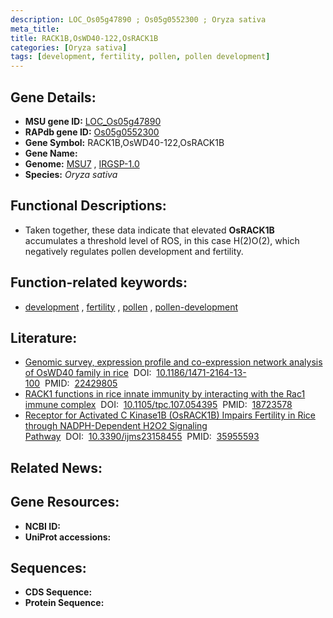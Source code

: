 ```yaml
---
description: LOC_Os05g47890 ; Os05g0552300 ; Oryza sativa
meta_title:
title: RACK1B,OsWD40-122,OsRACK1B
categories: [Oryza sativa]
tags: [development, fertility, pollen, pollen development]
---
```


## Gene Details:
- **MSU gene ID:** [LOC_Os05g47890](http://rice.uga.edu/cgi-bin/ORF_infopage.cgi?orf=LOC_Os05g47890)  
- **RAPdb gene ID:** [Os05g0552300](https://rapdb.dna.affrc.go.jp/locus/?name=Os05g0552300)  
- **Gene Symbol:** RACK1B,OsWD40-122,OsRACK1B
- **Gene Name:**
- **Genome:**  [MSU7](http://rice.uga.edu/)&nbsp;,&nbsp;[IRGSP-1.0](https://rapdb.dna.affrc.go.jp/download/irgsp1.html)
- **Species:** *Oryza sativa*

## Functional Descriptions:
   - Taken together, these data indicate that elevated **OsRACK1B** accumulates a threshold level of ROS, in this case H(2)O(2), which negatively regulates pollen development and fertility.

## Function-related keywords:
   - [development](/tags/development/)&nbsp;,&nbsp;[fertility](/tags/fertility/)&nbsp;,&nbsp;[pollen](/tags/pollen/)&nbsp;,&nbsp;[pollen-development](/tags/pollen-development/)

## Literature:
   - [Genomic survey, expression profile and co-expression network analysis of OsWD40 family in rice](https://www.doi.org/10.1186/1471-2164-13-100)&nbsp;&nbsp;DOI:&nbsp;&nbsp;[10.1186/1471-2164-13-100](https://www.doi.org/10.1186/1471-2164-13-100)&nbsp;&nbsp;PMID:&nbsp;&nbsp;[22429805](https://pubmed.ncbi.nlm.nih.gov/22429805/)
   - [RACK1 functions in rice innate immunity by interacting with the Rac1 immune complex](https://www.doi.org/10.1105/tpc.107.054395)&nbsp;&nbsp;DOI:&nbsp;&nbsp;[10.1105/tpc.107.054395](https://www.doi.org/10.1105/tpc.107.054395)&nbsp;&nbsp;PMID:&nbsp;&nbsp;[18723578](https://pubmed.ncbi.nlm.nih.gov/18723578/)
   - [Receptor for Activated C Kinase1B (OsRACK1B) Impairs Fertility in Rice through NADPH-Dependent H2O2 Signaling Pathway](https://www.doi.org/10.3390/ijms23158455)&nbsp;&nbsp;DOI:&nbsp;&nbsp;[10.3390/ijms23158455](https://www.doi.org/10.3390/ijms23158455)&nbsp;&nbsp;PMID:&nbsp;&nbsp;[35955593](https://pubmed.ncbi.nlm.nih.gov/35955593/)

## Related News:

## Gene Resources:
- **NCBI ID:**  []()
- **UniProt accessions:** [](https://www.uniprot.org/uniprotkb//entry)

## Sequences:
- **CDS Sequence:**
- **Protein Sequence:**

